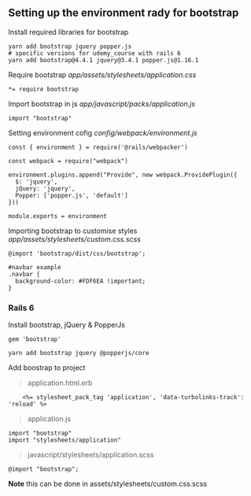## Setting up the environment rady for bootstrap

Install required libraries for bootstrap
```
yarn add bootstrap jquery popper.js
# specific versions for udemy_course with rails 6
yarn add bootstrap@4.4.1 jquery@3.4.1 popper.js@1.16.1
```

Require bootstrap
*app/assets/stylesheets/application.css*
```
*= require bootstrap
```

Import bootstrap in js
*app/javascript/packs/application.js*
```
import "bootstrap"
```

Setting environment cofig
*config/webpack/environment.js*
```
const { environment } = require('@rails/webpacker')

const webpack = require("webpack")

environment.plugins.append("Provide", new webpack.ProvidePlugin({
  $: 'jquery',
  jQuery: 'jquery',
  Popper: ['popper.js', 'default']
}))

module.exports = environment
```

Importing bootstrap to customise styles
*app/assets/stylesheets/custom.css.scss*
```
@import 'bootstrap/dist/css/bootstrap';

#navbar example
.navbar {
  background-color: #FDF6EA !important;
}
```

### Rails 6
Install bootstrap, jQuery & PopperJs

```
gem 'bootstrap'
```

```
yarn add bootstrap jquery @popperjs/core
```

Add boostrap to project
> application.html.erb

```
    <%= stylesheet_pack_tag 'application', 'data-turbolinks-track': 'reload' %>
```

> application.js

```
import "bootstrap"
import "stylesheets/application"
```

> javascript/stylesheets/application.scss

```
@import "bootstrap";
```
**Note** this can be done in assets/stylesheets/custom.css.scss
